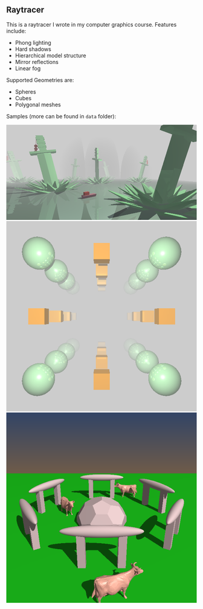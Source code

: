Raytracer
--------

This is a raytracer I wrote in my computer graphics course. Features include:

* Phong lighting
* Hard shadows
* Hierarchical model structure
* Mirror reflections
* Linear fog

Supported Geometries are:

* Spheres
* Cubes
* Polygonal meshes

Samples (more can be found in `data` folder):

![Sword Lake](/data/sample.png)
![Fog](/data/fog.png)
![Cows](/data/macho-cows.png)
